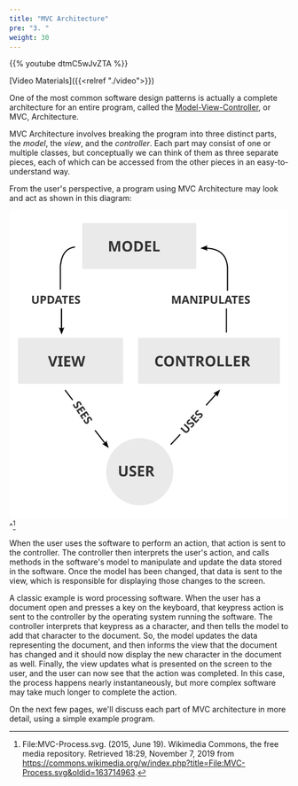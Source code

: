 ```yaml
---
title: "MVC Architecture"
pre: "3. "
weight: 30
---
```


{{% youtube dtmC5wJvZTA %}}

[Video Materials]({{<relref "./video">}})

One of the most common software design patterns is actually a complete architecture for an entire program, called the [Model-View-Controller](https://en.wikipedia.org/wiki/Model%E2%80%93view%E2%80%93controller), or MVC, Architecture. 

MVC Architecture involves breaking the program into three distinct parts, the _model_, the _view_, and the _controller_. Each part may consist of one or multiple classes, but conceptually we can think of them as three separate pieces, each of which can be accessed from the other pieces in an easy-to-understand way.

From the user's perspective, a program using MVC Architecture may look and act as shown in this diagram:

![Model-View-Controller Diagram](/images/14-mvc/13.3.mvc_wiki.svg)^[^1]

[^1]: File:MVC-Process.svg. (2015, June 19). Wikimedia Commons, the free media repository. Retrieved 18:29, November 7, 2019 from https://commons.wikimedia.org/w/index.php?title=File:MVC-Process.svg&oldid=163714963.

When the user uses the software to perform an action, that action is sent to the controller. The controller then interprets the user's action, and calls methods in the software's model to manipulate and update the data stored in the software. Once the model has been changed, that data is sent to the view, which is responsible for displaying those changes to the screen. 

A classic example is word processing software. When the user has a document open and presses a key on the keyboard, that keypress action is sent to the controller by the operating system running the software. The controller interprets that keypress as a character, and then tells the model to add that character to the document. So, the model updates the data representing the document, and then informs the view that the document has changed and it should now display the new character in the document as well. Finally, the view updates what is presented on the screen to the user, and the user can now see that the action was completed. In this case, the process happens nearly instantaneously, but more complex software may take much longer to complete the action.

On the next few pages, we'll discuss each part of MVC architecture in more detail, using a simple example program.
